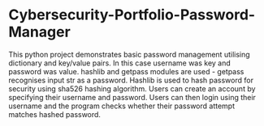 # Cybersecurity-Portfolio-Password-Manager

This python project demonstrates basic password management utilising dictionary and key/value pairs. In this case username was key and password was value.
hashlib and getpass modules are used - getpass recognises input str as a password. Hashlib is used to hash password for security using sha526 hashing algorithm.
Users can create an account by specifying their username and password. Users can then login using their username and the program checks whether their password attempt matches hashed password.
